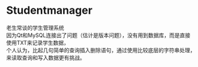 # Studentmanager
老生常谈的学生管理系统    
因为Qt和MySQL连接出了问题（估计是版本问题），没有用到数据库，而是直接使用TXT来记录学生数据，  
个人认为，比起几句简单的查询插入删除语句，通过使用比较底层的字符串处理，来读取查询和写入数据更有挑战。  
